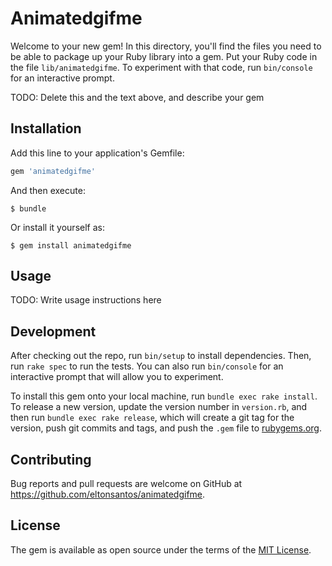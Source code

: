 # Animatedgifme

Welcome to your new gem! In this directory, you'll find the files you need to be able to package up your Ruby library into a gem. Put your Ruby code in the file `lib/animatedgifme`. To experiment with that code, run `bin/console` for an interactive prompt.

TODO: Delete this and the text above, and describe your gem

## Installation

Add this line to your application's Gemfile:

```ruby
gem 'animatedgifme'
```

And then execute:

    $ bundle

Or install it yourself as:

    $ gem install animatedgifme

## Usage

TODO: Write usage instructions here

## Development

After checking out the repo, run `bin/setup` to install dependencies. Then, run `rake spec` to run the tests. You can also run `bin/console` for an interactive prompt that will allow you to experiment.

To install this gem onto your local machine, run `bundle exec rake install`. To release a new version, update the version number in `version.rb`, and then run `bundle exec rake release`, which will create a git tag for the version, push git commits and tags, and push the `.gem` file to [rubygems.org](https://rubygems.org).

## Contributing

Bug reports and pull requests are welcome on GitHub at https://github.com/eltonsantos/animatedgifme.


## License

The gem is available as open source under the terms of the [MIT License](http://opensource.org/licenses/MIT).

